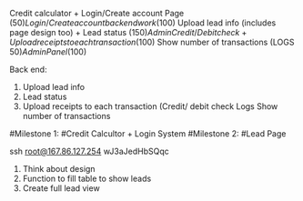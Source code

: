 Credit calculator + Login/Create account Page (50$)
Login/Createaccount backend work (100$)
Upload lead info (includes page design too) + Lead status (150$)
Admin Credit/Debit check + Upload receipts to each transaction (100$)
Show number of transactions (LOGS 50$)
Admin Panel (100$)

Back end:
1. Upload lead info
2. Lead status
3. Upload receipts to each transaction (Credit/ debit check Logs Show number of transactions


#Milestone 1:
#Credit Calcultor + Login System
#Milestone 2:
#Lead Page

ssh root@167.86.127.254
wJ3aJedHbSQqc

1) Think about design
2) Function to fill table to show leads
3) Create full lead view